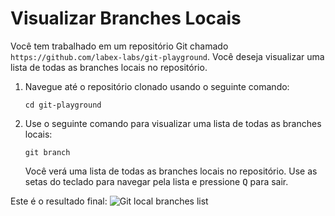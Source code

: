 # Visualizar Branches Locais

Você tem trabalhado em um repositório Git chamado `https://github.com/labex-labs/git-playground`. Você deseja visualizar uma lista de todas as branches locais no repositório.

1. Navegue até o repositório clonado usando o seguinte comando:
   ```
   cd git-playground
   ```
2. Use o seguinte comando para visualizar uma lista de todas as branches locais:
   ```
   git branch
   ```
   Você verá uma lista de todas as branches locais no repositório. Use as setas do teclado para navegar pela lista e pressione <kbd>Q</kbd> para sair.

Este é o resultado final:
![Git local branches list](../assets/challenge-view-all-branches.png)
